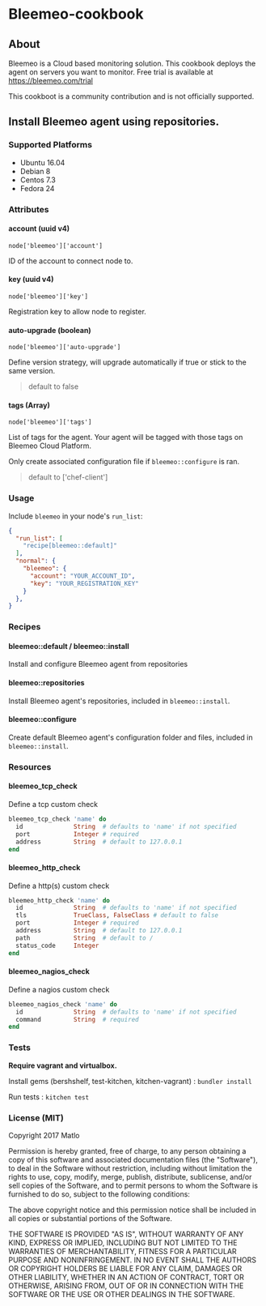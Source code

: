 Bleemeo-cookbook
===

About
---

Bleemeo is a Cloud based monitoring solution. This cookbook deploys the agent
on servers you want to monitor. Free trial is available at https://bleemeo.com/trial

This cookboot is a community contribution and is not officially supported.


Install Bleemeo agent using repositories.
---

### Supported Platforms

- Ubuntu 16.04
- Debian 8
- Centos 7.3
- Fedora 24

### Attributes

#### account (uuid v4)

`node['bleemeo']['account']`

ID of the account to connect node to.

#### key (uuid v4)

`node['bleemeo']['key']`

Registration key to allow node to register.

#### auto-upgrade (boolean)

`node['bleemeo']['auto-upgrade']`

Define version strategy, will upgrade automatically if true or stick to the same
version.

> default to false

#### tags (Array)

`node['bleemeo']['tags']`

List of tags for the agent. Your agent will be tagged with those tags on Bleemeo Cloud Platform.

Only create associated configuration file if `bleemeo::configure` is ran.

> default to ['chef-client']

### Usage

Include `bleemeo` in your node's `run_list`:

```json
{
  "run_list": [
    "recipe[bleemeo::default]"
  ],
  "normal": {
    "bleemeo": {
      "account": "YOUR_ACCOUNT_ID",
      "key": "YOUR_REGISTRATION_KEY"
    }
  },
}
```

### Recipes

#### bleemeo::default / bleemeo::install

Install and configure Bleemeo agent from repositories

#### bleemeo::repositories

Install Bleemeo agent's repositories, included in `bleemeo::install`.

#### bleemeo::configure

Create default Bleemeo agent's configuration folder and files, included in `bleemeo::install`.

### Resources

#### bleemeo_tcp_check

Define a tcp custom check

```ruby
bleemeo_tcp_check 'name' do
  id              String  # defaults to 'name' if not specified
  port            Integer # required
  address         String  # default to 127.0.0.1
end
```

#### bleemeo_http_check

Define a http(s) custom check

```ruby
bleemeo_http_check 'name' do
  id              String  # defaults to 'name' if not specified
  tls             TrueClass, FalseClass # default to false
  port            Integer # required
  address         String  # default to 127.0.0.1
  path            String  # default to /
  status_code     Integer
end
```

#### bleemeo_nagios_check

Define a nagios custom check

```ruby
bleemeo_nagios_check 'name' do
  id              String  # defaults to 'name' if not specified
  command         String  # required
end
```


### Tests

**Require vagrant and virtualbox.**

Install gems (bershshelf, test-kitchen, kitchen-vagrant) : `bundler install`

Run tests : `kitchen test`

### License (MIT)

Copyright 2017 Matlo

Permission is hereby granted, free of charge, to any person obtaining a copy of this software and associated documentation files (the "Software"), to deal in the Software without restriction, including without limitation the rights to use, copy, modify, merge, publish, distribute, sublicense, and/or sell copies of the Software, and to permit persons to whom the Software is furnished to do so, subject to the following conditions:

The above copyright notice and this permission notice shall be included in all copies or substantial portions of the Software.

THE SOFTWARE IS PROVIDED "AS IS", WITHOUT WARRANTY OF ANY KIND, EXPRESS OR IMPLIED, INCLUDING BUT NOT LIMITED TO THE WARRANTIES OF MERCHANTABILITY, FITNESS FOR A PARTICULAR PURPOSE AND NONINFRINGEMENT. IN NO EVENT SHALL THE AUTHORS OR COPYRIGHT HOLDERS BE LIABLE FOR ANY CLAIM, DAMAGES OR OTHER LIABILITY, WHETHER IN AN ACTION OF CONTRACT, TORT OR OTHERWISE, ARISING FROM, OUT OF OR IN CONNECTION WITH THE SOFTWARE OR THE USE OR OTHER DEALINGS IN THE SOFTWARE.
